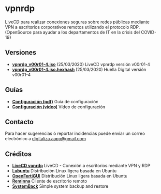 # vpnrdp
LiveCD para realizar conexiones seguras sobre redes públicas mediante VPN a escritorios corporativos remotos utilizando el protocolo RDP.
(OpenSource para ayudar a los departamentos de IT en la crisis del COVID-19)

## Versiones

- [**vpnrdp_v00r01-4.iso**](https://drive.google.com/file/d/1z0506MWcTTR3q_-n0unegmEgEsfdGXc2/view?usp=sharing) (25/03/2020) LiveCD vpnrdp versión v00r01-4
- [**vpnrdp_v00r01-4.iso.hexhash**](https://drive.google.com/file/d/1z0506MWcTTR3q_-n0unegmEgEsfdGXc2/view?usp=sharing) (25/03/2020) Huella Digital versión v00r01-4

## Guías

- [**Configuración (pdf)**](https://drive.google.com/file/d/1z0506MWcTTR3q_-n0unegmEgEsfdGXc2/view?usp=sharing) Guía de configuración
- [**Configuración (video)**](https://drive.google.com/file/d/1z0506MWcTTR3q_-n0unegmEgEsfdGXc2/view?usp=sharing) Vídeo de configuración


## Contacto

Para hacer sugerencias ó reportar incidencias puede enviar un correo electrónico a digitaliza.aapp@gmail.com 

## Créditos

- [**LiveCD vpnrdp**](https://github.com/digitaliza-aapp/vpnrdp) LiveCD - Conexión a escritorios mediante VPN y RDP
- [**Lubuntu**](https://lubuntu.net/)	Distribución Linux ligera basada en Ubuntu
- [**OpenFortiGUI**](https://github.com/theinvisible/openfortigui) Distribución Linux ligera basada en Ubuntu
- [**Reminna**](https://remmina.org/)	Cliente de escritorio remoto
- [**SystemBack**](https://github.com/fconidi/Systemback-1.9.3) Simple system backup and restore	

